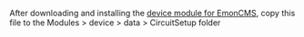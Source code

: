 After downloading and installing the <a href="https://github.com/emoncms/device">device module for EmonCMS</a>, copy this file to the Modules > device > data > CircuitSetup folder
